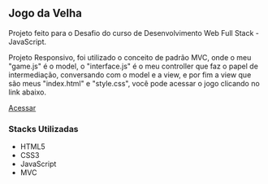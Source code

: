 <h2>Jogo da Velha</h2>
<p>Projeto feito para o Desafio do curso de Desenvolvimento Web Full Stack - JavaScript.</p>
<p>Projeto Responsivo, foi utilizado o conceito de padrão MVC, onde o meu "game.js" é o model, o "interface.js" é o meu controller que faz o papel de intermediação, conversando com o model e a view, e por fim a view que são meus "index.html" e "style.css", você pode acessar o jogo clicando no link abaixo. </p>
<a href="https://tictactoe.dyegoalmeida.com.br/">Acessar</a>
<h3>Stacks Utilizadas</h3>
<ul>
  <li>HTML5</li>
  <li>CSS3</li>
  <li>JavaScript</li>
  <li>MVC</li>
</ul>
